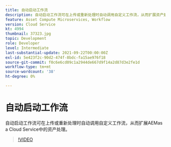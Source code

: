```yaml
---
title: 自动启动工作流
description: 自动启动工作流可在上传或重新处理时自动调用自定义工作流，从而扩展资产处理。
feature: Asset Compute Microservices, Workflow
version: Cloud Service
kt: 4994
thumbnail: 37323.jpg
topic: Development
role: Developer
level: Intermediate
last-substantial-update: 2021-09-22T00:00:00Z
exl-id: 5e423f2c-90d2-474f-8bdc-fa15ae976f18
source-git-commit: f0c6e6cd09c1a2944de667d9f14a2d87d3e2fe1d
workflow-type: tm+mt
source-wordcount: '38'
ht-degree: 0%

---
```


# 自动启动工作流

自动启动工作流可在上传或重新处理时自动调用自定义工作流，从而扩展AEMas a Cloud Service中的资产处理。

>[!VIDEO](https://video.tv.adobe.com/v/37323/?quality=12&learn=on&hidetitle=true)

